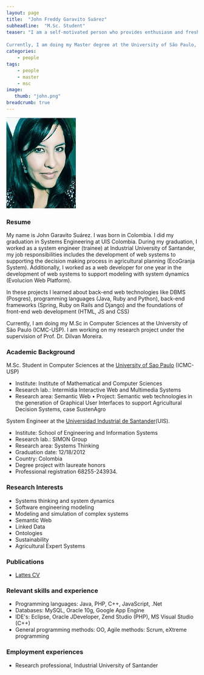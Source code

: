 ```yaml
---
layout: page
title:  "John Freddy Garavito Suárez"
subheadline:  "M.Sc. Student"
teaser: "I am a self-motivated person who provides enthusiasm and fresh ideas, dedicated, non-conformist and passionate for my ideals. I have great interest in innovation and sustainability initiatives, through the use of ICT (information and communications technologies). 

Currently, I am doing my Master degree at the University of São Paulo, São Carlos Campus, Brazil and I am working on my master thesis, my area of specialization is semantic web, and the title of my masters thesis is "Semantic web technologies in the generation of Graphical User Interfaces to support Agricultural Decision Systems, case SustenAgro", In my Master I worked on the development and integration of ontologies in RDF and OWL format, and focuses on the representation of Agricultural Sustainability and Graphical User Interfaces Domains"
categories:
    - people
tags:
    - people
    - master
    - msc
image:
   thumb: "john.png"
breadcrumb: true
---
```

![Flor's photo](/images/flor.jpg)

### Resume
My name is John Garavito Suárez. I was born in Colombia. I did my graduation in Systems Engineering at UIS Colombia. During my graduation, I worked as a system engineer (trainee) at Industrial University of Santander, my job responsibilities includes the development of web systems to supporting the decision making process in agricultural planning (EcoGranja System). Additionally, I worked as a web developer for one year in the development of web systems to support modeling with system dynamics (Evolucion Web Platform).

In these projects I learned about back-end web technologies like DBMS (Posgres), programming languages (Java, Ruby and Python), back-end frameworks (Spring, Ruby on Rails and Django) and the foundations of front-end web development (HTML, JS and CSS)

Currently, I am doing  my M.Sc in Computer Sciences at the University of São Paulo (ICMC-USP).  I am working on my research project under the supervision of Prof. Dr. Dilvan Moreira. 

### Academic Background

M.Sc. Student in Computer Sciences at the [University of Sao Paulo](http://www.icmc.usp.br/Portal/) (ICMC-USP) 
* Institute: Institute of Mathematical and Computer Sciences
* Research lab.: Intermídia Interactive Web and Multimedia Systems
* Research area: Semantic Web
• Project: Semantic web technologies in the generation of Graphical User Interfaces to support Agricultural Decision Systems, case SustenAgro

System Engineer at the [Universidad Industrial de Santander](http://www.uis.edu.co/)(UIS). 
* Institute: School of Engineering and Information Systems
* Research lab.: SIMON Group
* Research area: Systems Thinking
* Graduation date: 12/18/2012
* Country: Colombia
* Degree project with laureate honors
* Professional registration 68255-243934.

### Research Interests
* Systems thinking and system dynamics
* Software engineering modeling
* Modeling and simulation of complex systems 
* Semantic Web 
* Linked Data
* Ontologies
* Sustainability
* Agricultural Expert Systems

### Publications
* [Lattes CV]( http://lattes.cnpq.br/5511878919605410) 

### Relevant skills and experience
* Programming languages: Java, PHP, C++, JavaScript, .Net
* Databases: MySQL, Oracle 10g, Google App Engine
* IDE's: Eclipse, Oracle JDeveloper, Zend Studio (PHP), MS Visual Studio (C++)
* General programming methods: OO, Agile methods: Scrum, eXtreme programming

### Employment experiences
* Research professional, Industrial University of Santander  